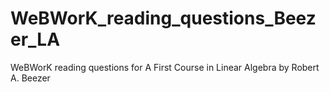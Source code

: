 # WeBWorK_reading_questions_Beezer_LA
WeBWorK reading questions for A First Course in Linear Algebra by Robert A. Beezer 
